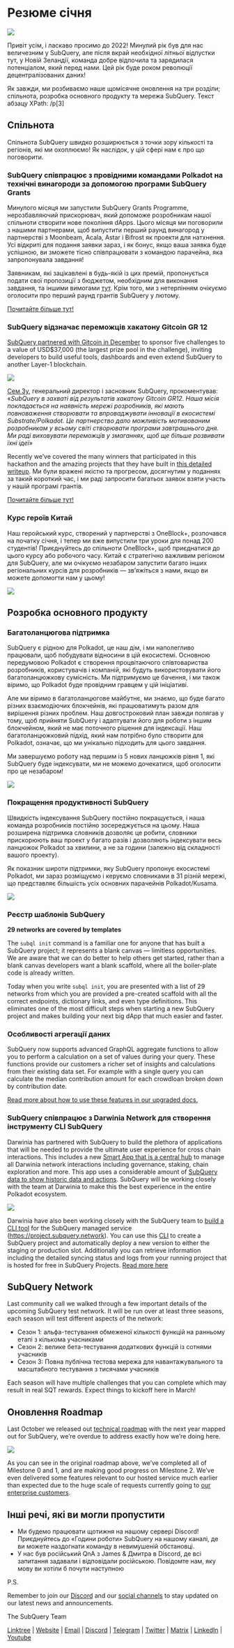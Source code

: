 # Резюме січня

![](https://miro.medium.com/max/1400/1*2IMAaY-YYyAdl7YfZqHTAg.png)

Привіт усім, і ласкаво просимо до 2022! Минулий рік був для нас величезним у SubQuery, але після вкрай необхідної літньої відпустки тут, у Новій Зеландії, команда добре відпочила та зарядилася потенціалом, який перед нами. Цей рік буде роком революції децентралізованих даних!

Як завжди, ми розбиваємо наше щомісячне оновлення на три розділи; спільнота, розробка основного продукту та мережа SubQuery. Текст абзацу XPath: /p[3]

## Спільнота

Спільнота SubQuery швидко розширюється з точки зору кількості та регіонів, які ми охоплюємо! Як наслідок, у цій сфері нам є про що поговорити.

### SubQuery співпрацює з провідними командами Polkadot на технічні винагороди за допомогою програми SubQuery Grants

Минулого місяця ми запустили SubQuery Grants Programme, нерозбавляючий прискорювач, який допоможе розробникам нашої спільноти створити нове покоління dApps. Цього місяця ми поговорили з нашими партнерами, щоб випустити перший раунд винагород у партнерстві з Moonbeam, Acala, Astar і Bifrost як проекти для натхнення. Усі відкриті для подання заявки зараз, і як бонус, якщо ваша заявка буде успішною, ви зможете тісно співпрацювати з командою парачейна, яка запропонувала завдання!

Заявникам, які зацікавлені в будь-якій із цих премій, пропонується подати свої пропозиції з бюджетом, необхідним для виконання завдання, та іншими вимогами [тут](https://docs.google.com/forms/d/e/1FAIpQLSfmMazkebKwNTWThBkVGaxf2Bg8s4aWZ0ZhwiMCtc9kv4sJHQ/viewform). Крім того, ми з нетерпінням очікуємо оголосити про перший раунд грантів SubQuery у лютому.

[Почитайте більше тут!](../blogs/20220127-grants-bounties.md)

### SubQuery відзначає переможців хакатону Gitcoin GR 12

[SubQuery partnered with Gitcoin in December](../blogs/20211120-gitcoin12-hackathon.md) to sponsor five challenges to a value of USD$37,000 (the largest prize pool in the challenge), inviting developers to build useful tools, dashboards and even extend SubQuery to another Layer-1 blockchain.

![](https://miro.medium.com/max/1400/1*BUq3ah1ULNnvLjqxv_vzlQ.png)

[Сем Зу](https://twitter.com/zoujialiu), генеральний директор і засновник SubQuery, прокоментував: «_SubQuery в захваті від результатів хакатону Gitcoin GR12. Наша місія покладається на наявність мережі розробників, які мають повноваження створювати та впроваджувати інновації в екосистемі Substrate/Polkadot. Це партнерство дало можливість мотивованим розробникам у всьому світі створювати програми завтрашнього дня. Ми раді виховувати переможців у змаганнях, щоб ще більше розвивати їхні ідеї_»

Recently we’ve covered the many winners that participated in this hackathon and the amazing projects that they have built in [this detailed writeup](../blogs/20220120-gr12-winners.md). Ми були вражені якістю та прогресом, досягнутим у поданнях за такий короткий час, і ми раді запросити багатьох заявок взяти участь у нашій програмі грантів.

[Почитайте більше тут!](../blogs/20220120-gr12-winners.md)

### Курс героїв Китай

Наш геройський курс, створений у партнерстві з OneBlock+, розпочався на початку січня, і тепер ми вже випустили три уроки для понад 200 студентів! Приєднуйтесь до спільноти OneBlock+, щоб приєднатися до цього курсу або робочого часу. Китай є стратегічно важливим регіоном для SubQuery, але ми очікуємо незабаром запустити багато інших регіональних курсів для розробників — зв’яжіться з нами, якщо ви можете допомогти нам у цьому!

![](https://miro.medium.com/max/1400/1*_8N000hX1WBM79ZbFyhvYQ.png)

## Розробка основного продукту

### Багатоланцюгова підтримка

SubQuery є рідною для Polkadot, це наш дім, і ми наполегливо працювали, щоб побудувати відносини в цій екосистемі. Основною передумовою Polkadot є створення процвітаючого співтовариства розробників, користувачів і компаній, які будуть використовувати його багатоланцюжкову сумісність. Ми підтримуємо це бачення, і ми також віримо, що Polkadot буде провідним гравцем у цій ініціативі.

Але ми віримо в багатоланцюгове майбутнє, ми знаємо, що буде багато різних взаємодіючих блокчейнів, які працюватимуть разом для вирішення різних проблем. Наш довгостроковий план завжди полягав у тому, щоб прийняти SubQuery і адаптувати його для роботи з іншим блокчейном, який не має поточного рішення для індексації. Наш багатоланцюжковий підхід, який нам потрібно було створити для Polkadot, означає, що ми унікально підходить для цього завдання.

Ми завершуємо роботу над першим із 5 нових ланцюжків рівня 1, які SubQuery буде індексувати, ми не можемо дочекатися, щоб оголосити про це незабаром!

![](https://miro.medium.com/max/1400/1*jD1n5MSjeatjiaF5hY-Wjg.png)

### Покращення продуктивності SubQuery

Швидкість індексування SubQuery постійно покращується, і наша команда розробників постійно зосереджується на цьому. Наша розширена підтримка словників дозволяє це робити, словники прискорюють ваш проект у багато разів і дозволяють індексувати весь ланцюжок Polkadot за хвилини, а не за години (залежно від складності вашого проекту).

Як показник широти підтримки, яку SubQuery пропонує екосистемі Polkadot, ми зараз розміщуємо і керуємо словниками в 31 різній мережі, що представляє більшість усіх основних парачейнів Polkadot/Kusama.

![](https://miro.medium.com/max/1400/1*WeMY5WnWZ_jvllxidhycUA.png)

### Реєстр шаблонів SubQuery

**29 networks are covered by templates**

The `subql init` command is a familiar one for anyone that has built a SubQuery project; it represents a blank canvas — limitless opportunities. We are aware that we can do better to help others get started, rather than a blank canvas developers want a blank scaffold, where all the boiler-plate code is already written.

Today when you write `subql init`, you are presented with a list of 29 networks from which you are provided a pre-created scaffold with all the correct endpoints, dictionary links, and even type definitions. This eliminates one of the most difficult steps when starting a new SubQuery project and makes building your next big dApp that much easier and faster.

### Особливості агрегації даних

SubQuery now supports advanced GraphQL aggregate functions to allow you to perform a calculation on a set of values during your query. These functions provide our customers a richer set of insights and calculations from their existing data set. For example with a single query you can calculate the median contribution amount for each crowdloan broken down by contribution date.

[Read more about how to use these features in our upgraded docs.](https://doc.subquery.network/query/aggregate/)

### SubQuery співпрацює з Darwinia Network для створення інструменту CLI SubQuery

Darwinia has partnered with SubQuery to build the plethora of applications that will be needed to provide the ultimate user experience for cross chain interactions. This includes a new [Smart App that is a central hub](https://apps.darwinia.network/) to manage all Darwinia network interactions including governance, staking, chain exploration and more. This app uses a considerable amount of [SubQuery data to show historic data and actions](https://explorer.subquery.network/subquery/darwinia-network/smart-app-crab). SubQuery will be working closely with the team at Darwinia to make this the best experience in the entire Polkadot ecosystem.

![](https://miro.medium.com/max/1200/1*bL2Csj9qyamD7txAheCTIg.gif)

Darwinia have also been working closely with the SubQuery team to [build a CLI tool](https://github.com/fewensa/subquery-cli) for the SubQuery managed service (https://project.subquery.network). You can use this [CLI](https://github.com/fewensa/subquery-cli) to create a SubQuery project and automatically deploy a new version to either the staging or production slot. Additionally you can retrieve information including the detailed syncing status and logs from your running project that is hosted for free in SubQuery Projects. [Read more here](../customer_announcements/20220125-subquery-partners-with-darwinia-network-to-build-subquerys-cli-tool.md)

## SubQuery Network

Last community call we walked through a few important details of the upcoming SubQuery test network. It will be run over at least three seasons, each season will test different aspects of the network:

- Сезон 1: альфа-тестування обмеженої кількості функцій на ранньому етапі з кількома учасниками
- Сезон 2: велике бета-тестування додаткових функцій із сотнями учасників
- Сезон 3: Повна публічна тестова мережа для навантажувального та масштабного тестування з тисячами учасників

Each season will have multiple challenges that you can complete which may result in real SQT rewards. Expect things to kickoff here in March!

## Оновлення Roadmap

Last October we released out [technical roadmap](https://blog.subquery.network/blogs/20211029-roadmap-october.html) with the next year mapped out for SubQuery, we’re overdue to address exactly how we’re doing here.

![](https://miro.medium.com/max/1400/1*2a3SGrW-OG5pbw67jsavvw.jpeg)

As you can see in the original roadmap above, we’ve completed all of Milestone 0 and 1, and are making good progress on Milestone 2. We’ve even delivered some features relevant to our hosted service much earlier than expected due to the huge scale of requests currently going to [our enterprise customers](https://blog.subquery.network/blogs/20211228-enterprise-hosted.html).

## Інші речі, які ви могли пропустити

- Ми будемо працювати щотижня на нашому сервері Discord! Приєднуйтесь до «Години роботи» SubQuery на нашому каналі, де ви можете наздогнати команду в невимушеній обстановці.
- У нас був російський QnA з James & Дмитра в Discord, де всі запитання задавали і відповідали російською. Повідомте нам, яку мову ви хотіли б почути наступною

P.S.

Remember to join our [Discord](https://discord.com/invite/subquery) and our [social channels](https://linktr.ee/subquerynetwork) to stay updated on our latest news and announcements.

The SubQuery Team

[Linktree](https://linktr.ee/subquerynetwork) | [Website](https://subquery.network/) | [Email](hello@subquery.network) | [Discord](https://discord.com/invite/78zg8aBSMG) | [Telegram](https://t.me/subquerynetwork) | [Twitter](https://twitter.com/subquerynetwork) | [Matrix](https://matrix.to/#/#subquery:matrix.org) | [LinkedIn](https://www.linkedin.com/company/subquery) | [Youtube](https://www.youtube.com/channel/UCi1a6NUUjegcLHDFLr7CqLw)
